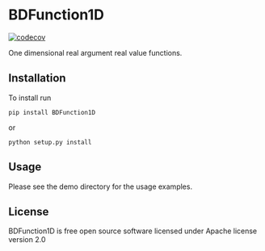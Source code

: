 # BDFunction1D

[![codecov](https://codecov.io/gh/bond-anton/BDFunction1D/branch/master/graph/badge.svg)](https://codecov.io/gh/bond-anton/BDPoisson1D)

One dimensional real argument real value functions.

## Installation

To install run
```shell
pip install BDFunction1D
```
or
```shell
python setup.py install
```
## Usage

Please see the demo directory for the usage examples.

## License

BDFunction1D is free open source software licensed under Apache license version 2.0
